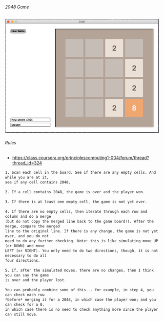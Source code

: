 ###### 2048 Game

![2048 game](https://raw.githubusercontent.com/boonchu/python3lab/master/coursera.org/python3/2048/2048.png)

###### Rules
  * https://class.coursera.org/principlescomputing1-004/forum/thread?thread_id=324

```
1. Scan each cell in the board. See if there are any empty cells. And while you are at it, 
see if any cell contains 2048.

2. If a cell contains 2048, the game is over and the player won.

3. If there is at least one empty cell, the game is not yet over.

4. If there are no empty cells, then iterate through each row and column and do a merge 
(but do not copy the merged line back to the game board!). After the merge, compare the merged 
line to the original line. If there is any change, the game is not yet over, and you do not 
need to do any further checking. Note: this is like simulating move UP (or DOWN) and move 
LEFT (or RIGHT). You only need to do two directions, though, it is not necessary to do all 
four directions.

5. If, after the simulated moves, there are no changes, then I think you can say the game 
is over and the player lost.

You can probably combine some of this... for example, in step 4, you can check each row 
*before* merging it for a 2048, in which case the player won; and you can check for a 0, 
in which case there is no need to check anything more since the player can still move.

```
